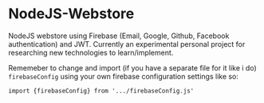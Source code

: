 # NodeJS-Webstore
NodeJS webstore using Firebase (Email, Google, Github, Facebook authentication) and JWT. Currently an experimental personal project for researching new technologies to learn/implement.

Rememeber to change and import (if you have a separate file for it like i do) ```firebaseConfig``` using your own firebase configuration settings like so: 

```
import {firebaseConfig} from '.../firebaseConfig.js'
```


